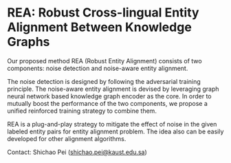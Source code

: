# REA: Robust Cross-lingual Entity Alignment Between Knowledge Graphs

Our proposed method REA (Robust Entity Alignment) consists of two components: noise detection and noise-aware entity alignment. 

The noise detection is designed by following the adversarial training principle. 
The noise-aware entity alignment is devised by leveraging graph neural network based knowledge graph encoder as the core. In order to mutually boost the performance of the two components, we propose a unified reinforced training strategy to combine them.

REA is a plug-and-play strategy to mitigate the effect of noise in the given labeled entity pairs for entity alignment problem. The idea also can be easily developed for other alignment algorithms.

Contact: Shichao Pei (shichao.pei@kaust.edu.sa)

